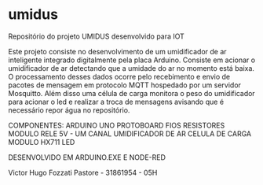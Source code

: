 # umidus
Repositório do projeto UMIDUS desenvolvido para IOT

Este projeto consiste no desenvolvimento de um umidificador de ar inteligente integrado digitalmente pela placa Arduino. Consiste em acionar o umidificador de ar detectando que a umidade do ar no momento está baixa. O processamento desses dados ocorre pelo recebimento e envio de pacotes de mensagem em protocolo MQTT hospedado por um servidor Mosquitto. Além disso uma célula de carga monitora o peso do umidificador para acionar o led e realizar a troca de mensagens avisando que é necessário repor água no repositório.

COMPONENTES:
ARDUINO UNO
PROTOBOARD
FIOS
RESISTORES
MODULO RELE 5V - UM CANAL
UMIDIFICADOR DE AR
CELULA DE CARGA
MODULO HX711
LED

DESENVOLVIDO EM ARDUINO.EXE E NODE-RED

Victor Hugo Fozzati Pastore - 31861954 - 05H
